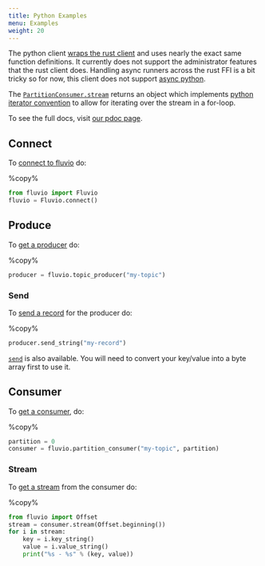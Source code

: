 ```yaml
---
title: Python Examples
menu: Examples 
weight: 20
---
```


The python client [wraps the rust client] and uses nearly the exact same
function definitions. It currently does not support the administrator features
that the rust client does. Handling async runners across the rust FFI is a bit
tricky so for now, this client does not support [async python].

The [`PartitionConsumer.stream`] returns an object which implements [python
iterator convention] to allow for iterating over the stream in a for-loop.

To see the full docs, visit [our pdoc page].

## Connect

To [connect to fluvio] do:

%copy%
```python
from fluvio import Fluvio
fluvio = Fluvio.connect()
```

[connect to fluvio]: https://infinyon.github.io/fluvio-client-python/fluvio.html#Fluvio.connect
## Produce

To [get a producer] do:

%copy%
```python
producer = fluvio.topic_producer("my-topic")
```

[get a producer]: https://infinyon.github.io/fluvio-client-python/fluvio.html#Fluvio.topic_producer

### Send
To [send a record] for the producer do:

%copy%
```python
producer.send_string("my-record")
```

[`send`] is also available. You will need to convert your key/value into a byte array
first to use it.

[send a record]: https://infinyon.github.io/fluvio-client-python/fluvio.html#TopicProducer.send
[`send`]: https://infinyon.github.io/fluvio-client-python/fluvio.html#TopicProducer.send

## Consumer

To [get a consumer], do:

%copy%
```python
partition = 0
consumer = fluvio.partition_consumer("my-topic", partition)
```

[get a consumer]: https://infinyon.github.io/fluvio-client-python/fluvio.html#Fluvio.partition_consumer

### Stream

To [get a stream] from the consumer do:

[get a stream]: https://infinyon.github.io/fluvio-client-python/fluvio.html#PartitionConsumer.stream

%copy%
```python
from fluvio import Offset
stream = consumer.stream(Offset.beginning())
for i in stream:
    key = i.key_string()
    value = i.value_string()
    print("%s - %s" % (key, value))
```

[wraps the rust client]: https://www.infinyon.com/blog/2021/03/python-client/
[our pdoc page]: https://infinyon.github.io/fluvio-client-python/fluvio.html
[async python]: https://docs.python.org/3/library/asyncio.html
[`PartitionConsumer.stream`]: https://infinyon.github.io/fluvio-client-python/fluvio.html#PartitionConsumer.stream
[python iterator convention]: https://www.programiz.com/python-programming/iterator
